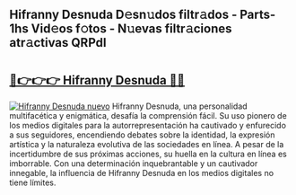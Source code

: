 ## Hifranny Desnuda D𝚎sn𝚞dos filtr𝚊dos - Parts-1hs Vid𝚎os f𝚘tos - N𝚞evas filtr𝚊ciones atr𝚊ctivas QRPdI

# <h2><a href="http://mb4xfh.tromn.icu/?c=Hifranny+Desnuda">🔗👉👉👉 Hifranny Desnuda 🔗🔗</a></h2>

[![Hifranny Desnuda nuevo](https://i.imgur.com/pEAQMta.gif)](http://mb4xfh.tromn.icu/?c=Hifranny+Desnuda)
Hifranny Desnuda, una personalidad multifacética y enigmática, desafía la comprensión fácil. Su uso pionero de los medios digitales para la autorrepresentación ha cautivado y enfurecido a sus seguidores, encendiendo debates sobre la identidad, la expresión artística y la naturaleza evolutiva de las sociedades en línea. A pesar de la incertidumbre de sus próximas acciones, su huella en la cultura en línea es imborrable. Con una determinación inquebrantable y un cautivador innegable, la influencia de Hifranny Desnuda en los medios digitales no tiene límites.
